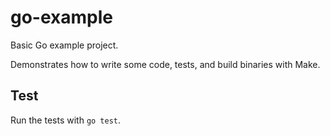 # go-example

Basic Go example project.

Demonstrates how to write some code, tests, and build binaries with Make.

## Test

Run the tests with `go test`.
